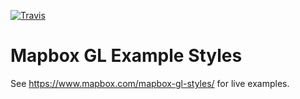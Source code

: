 [![Travis](https://api.travis-ci.org/mapbox/mapbox-gl-styles.svg?branch=mb-pages)](https://travis-ci.org/mapbox/mapbox-gl-styles/builds)

Mapbox GL Example Styles
================
See https://www.mapbox.com/mapbox-gl-styles/ for live examples.
